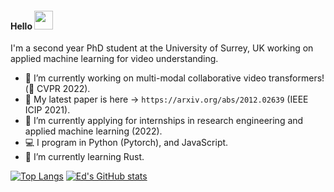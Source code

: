 #### Hello <img src="https://raw.githubusercontent.com/MartinHeinz/MartinHeinz/master/wave.gif" width="30px">

I'm a second year PhD student at the University of Surrey, UK working on applied machine learning for video understanding. 

- 🔭 I’m currently working on multi-modal collaborative video transformers! (🤞 CVPR 2022).
- 📝 My latest paper is here -> `https://arxiv.org/abs/2012.02639` (IEEE ICIP 2021).
- 🧢 I’m currently applying for internships in research engineering and applied machine learning (2022).
- 💻 I program in Python (Pytorch), and JavaScript.
- 🦀 I’m currently learning Rust.

[![Top Langs](https://github-readme-stats.vercel.app/api/top-langs/?username=ed-fish&layout=compact&theme=bear&count_private=true)](https://github.com/anuraghazra/github-readme-stats)
[![Ed's GitHub stats](https://github-readme-stats.vercel.app/api?username=ed-fish&count_private=true&theme=bear&show_icons=true)](https://github.com/anuraghazra/github-readme-stats)
